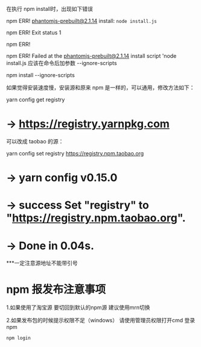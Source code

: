 在执行 npm install时，出现如下错误

npm ERR! phantomjs-prebuilt@2.1.14 install: `node install.js`
 
npm ERR! Exit status 1
 
npm ERR!
 
npm ERR! Failed at the phantomjs-prebuilt@2.1.14 install script 'node install.js
应该在命令后加参数 --ignore-scripts

npm install --ignore-scripts



如果觉得安装速度慢，安装源和原来 npm 是一样的，可以通用，修改方法如下：

yarn config get registry
# -> https://registry.yarnpkg.com
可以改成 taobao 的源：

yarn config set registry https://registry.npm.taobao.org
# -> yarn config v0.15.0
# -> success Set "registry" to "https://registry.npm.taobao.org".
# -> Done in 0.04s.


***一定注意源地址不能带引号


# npm 报发布注意事项

1.如果使用了淘宝源 要切回到默认的npm源 建议使用mrn切换

2.如果发布包的时候提示权限不足（windows） 请使用管理员权限打开cmd 登录npm
```
npm login
```